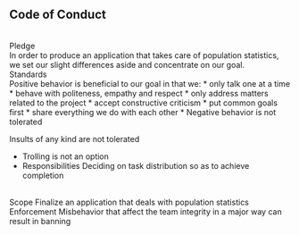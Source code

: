 ## Code of Conduct ##
<br />
Pledge
<br />
In order to produce an application that takes care of population statistics, we set our slight differences aside and concentrate on our goal.
<br />
Standards
<br />
Positive behavior is beneficial to our goal in that we:
* only talk one at a time
* behave with politeness, empathy and respect
* only address matters related to the project
* accept constructive criticism
* put common goals first
* share everything we do with each other
* Negative behavior is not tolerated

Insults of any kind are not tolerated
* Trolling is not an option
* Responsibilities Deciding on task distribution so as to achieve completion
<br />
Scope Finalize an application that deals with population statistics
<br />
Enforcement Misbehavior that affect the team integrity in a major way can result in banning